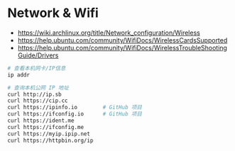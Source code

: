 # Network & Wifi

- https://wiki.archlinux.org/title/Network_configuration/Wireless
- https://help.ubuntu.com/community/WifiDocs/WirelessCardsSupported
- https://help.ubuntu.com/community/WifiDocs/WirelessTroubleShootingGuide/Drivers

```bash
# 查看本机网卡/IP信息
ip addr

# 查询本机公网 IP 地址
curl http://ip.sb
curl https://cip.cc
curl https://ipinfo.io        # GitHub 项目
curl https://ifconfig.io      # GitHub 项目
curl https://ident.me
curl https://ifconfig.me
curl https://myip.ipip.net
curl https://httpbin.org/ip
```
